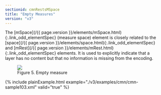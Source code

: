 ```yaml
---
sectionid: cmnRestsMSpace
title: "Empty Measures"
version: "v3"
---
```




The [mSpace](/{{ page.version }}/elements/mSpace.html){:.link_odd_elementSpec} (<span class="expan">measure space</span>) element is closely
related to the [space](/{{ page.version }}/elements/space.html){:.link_odd_elementSpec} and [mRest](/{{ page.version }}/elements/mRest.html){:.link_odd_elementSpec} elements. It
is used to explicitly indicate that a layer has no content but that no information
is
missing from the encoding.


<figure class="figure">
   <img src="../../../../guidelines/v3/Images/ExampleImages/mspace-300-20100514.png" class="img-responsive"></img>
   <figcaption class="figure-caption">Figure 5. Empty measure</figcaption>
</figure>
{% include plainExample.html example="./v3/examples/cmn/cmn-sample103.xml" valid="true" %}


